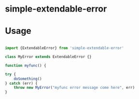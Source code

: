 # simple-extendable-error


# Usage

```js

import {ExtendableError} from 'simple-extendable-error'

class MyError extends ExtendableError {}

function myfunc() {

try {
    doSomething()
} catch (err) {
    throw new MyError("myfunc error message come here", err)
}
```
